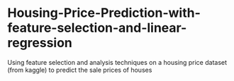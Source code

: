 # Housing-Price-Prediction-with-feature-selection-and-linear-regression
Using feature selection and analysis techniques on a housing price dataset (from kaggle) to predict the sale prices of houses
